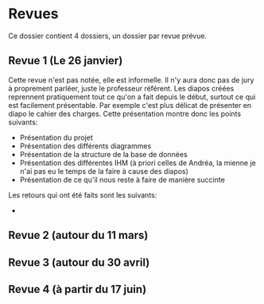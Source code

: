 # Revues

Ce dossier contient 4 dossiers, un dossier par revue prévue.

## Revue 1 (Le 26 janvier)

Cette revue n'est pas notée, elle est informelle. Il n'y aura donc pas de jury à proprement parléer, juste le professeur référent. Les diapos créées reprennent pratiquement tout ce qu'on a fait depuis le début, surtout ce qui est facilement présentable. Par exemple c'est plus délicat de présenter en diapo le cahier des charges. Cette présentation montre donc les points suivants:

+ Présentation du projet
+ Présentation des différents diagrammes
+ Présentation de la structure de la base de données
+ Présentation des différentes IHM (à priori celles de Andréa, la mienne je n'ai pas eu le temps de la faire à cause des diapos)
+ Présentation de ce qu'il nous reste à faire de manière succinte

Les retours qui ont été faits sont les suivants:

+ 

## Revue 2 (autour du 11 mars)

## Revue 3 (autour du 30 avril)

## Revue 4 (à partir du 17 juin)
